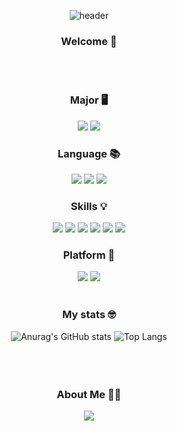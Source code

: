 <div align='center'>
  
![header](https://capsule-render.vercel.app/api?type=waving&color=gradient&height=200&section=header&text=Apple's%20GitHub&fontSize=70&animation=twinkling&fontAlignY=35&fontColor=FFFFFF)

### Welcome 👋

<br/>
<br/>

### Major 🖥️
<div align='center'>
  <img src="https://img.shields.io/badge/Java-007396?style=flat-square&logo=react&logoColor=white"/>
  <img src="https://img.shields.io/badge/Spring-6DB33F?style=flat-square&logo=react&logoColor=white"/>
</div>
    
### Language 📚
<div align='center'>
  <img src="https://img.shields.io/badge/Swift-F05138?style=flat-square&logo=react&logoColor=white"/>
  <img src="https://img.shields.io/badge/JavaScript-F7DF1E?style=flat-square&logo=JavaScript&logoColor=white"/>
  <img src="https://img.shields.io/badge/C++-00599C?style=flat-square&logo=react&logoColor=white"/>
</div>

### Skills 💡
<div align='center'>
  <img src="https://img.shields.io/badge/UIkit-2396F3?style=flat-square&logo=HTML5&logoColor=white"/>
  <img src="https://img.shields.io/badge/HTML5-E34F26?style=flat-square&logo=HTML5&logoColor=white"/>
  <img src="https://img.shields.io/badge/CSS3-1572B6?style=flat-square&logo=CSS3&logoColor=white"/>
  <img src="https://img.shields.io/badge/react-61DAFB?style=flat-square&logo=react&logoColor=white"/>
  <img src="https://img.shields.io/badge/Node.js-339933?style=flat-square&logo=react&logoColor=white"/>
  <img src="https://img.shields.io/badge/Android-3DDC84?style=flat-square&logo=react&logoColor=white"/>
</div>
  

### Platform 💭
<div align='center'>
  <img src="https://img.shields.io/badge/Slack-4A154B?style=flat-square&logo=slack&logoColor=white"/>
  <img src="https://img.shields.io/badge/Jira-0052CC?style=flat-square&logo=Jira&logoColor=white"/>
</div>
<br/>


### My stats 🤓
  
![Anurag's GitHub stats](https://github-readme-stats.vercel.app/api?username=Jodongjin&show_icons=true&theme=radical)
![Top Langs](https://github-readme-stats.vercel.app/api/top-langs/?username=Jodongjin&langs_count=10&layout=compact&theme=dark)
<br/>
<br/>
<br/>
<br/>
    
### About Me 🧑‍💻

<div align='center'>
  <a href="[https://ejko0911.medium.com/](https://www.notion.so/2b0816114973444099b073cf6acf76bb)"><img src="https://img.shields.io/badge/Notion-000000?style=flat-square&logo=Notion&logoColor=white"/></a>
</div>

</div>
